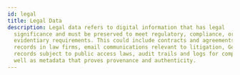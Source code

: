 ```yaml
---
id: legal
title: Legal Data
description: Legal data refers to digital information that has legal
  significance and must be preserved to meet regulatory, compliance, or
  evidentiary requirements. This could include contracts and agreements, client
  records in law firms, email communications relevant to litigation, Government
  records subject to public access laws, audit trails and logs for compliance as
  well as metadata that proves provenance and authenticity.
---
```

